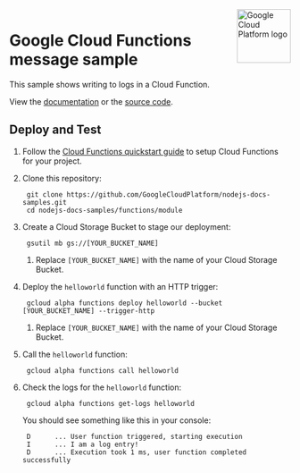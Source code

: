 <img src="https://avatars2.githubusercontent.com/u/2810941?v=3&s=96" alt="Google Cloud Platform logo" title="Google Cloud Platform" align="right" height="96" width="96"/>

# Google Cloud Functions message sample

This sample shows writing to logs in a Cloud Function.

View the [documentation][docs] or the [source code][code].

[docs]: https://cloud.google.com/functions/walkthroughs
[code]: index.js

## Deploy and Test

1. Follow the [Cloud Functions quickstart guide][quickstart] to setup Cloud
Functions for your project.

1. Clone this repository:

        git clone https://github.com/GoogleCloudPlatform/nodejs-docs-samples.git
        cd nodejs-docs-samples/functions/module

1. Create a Cloud Storage Bucket to stage our deployment:

        gsutil mb gs://[YOUR_BUCKET_NAME]

    1. Replace `[YOUR_BUCKET_NAME]` with the name of your Cloud Storage Bucket.

1. Deploy the `helloworld` function with an HTTP trigger:

        gcloud alpha functions deploy helloworld --bucket [YOUR_BUCKET_NAME] --trigger-http

    1. Replace `[YOUR_BUCKET_NAME]` with the name of your Cloud Storage Bucket.

1. Call the `helloworld` function:

        gcloud alpha functions call helloworld

1. Check the logs for the `helloworld` function:

        gcloud alpha functions get-logs helloworld

    You should see something like this in your console:

        D      ... User function triggered, starting execution
        I      ... I am a log entry!
        D      ... Execution took 1 ms, user function completed successfully

[quickstart]: https://cloud.google.com/functions/quickstart
